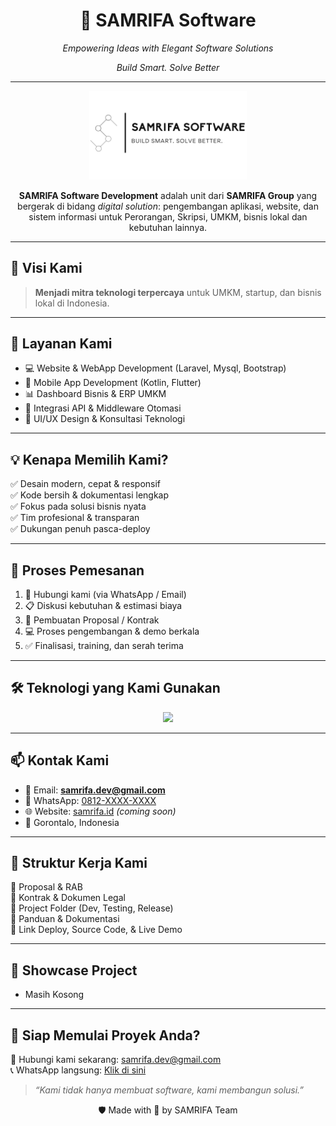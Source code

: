 <h1 align="center">🧠 SAMRIFA Software</h1>
<p align="center"><em>Empowering Ideas with Elegant Software Solutions</em></p>
<p align="center"><em>Build Smart. Solve Better</em></p>

---

<p align="center">
  <img src="software-development-logo-black-1920x1080.png" alt="SAMRIFA Logo" width="50%"/>
</p>

<p align="center">
  <strong>SAMRIFA Software Development</strong> adalah unit dari <strong>SAMRIFA Group</strong> yang bergerak di bidang <em>digital solution</em>: pengembangan aplikasi, website, dan sistem informasi untuk Perorangan, Skripsi, UMKM, bisnis lokal dan kebutuhan lainnya.
</p>

---

## 🎯 Visi Kami

> **Menjadi mitra teknologi terpercaya** untuk UMKM, startup, dan bisnis lokal di Indonesia.

---

## 💼 Layanan Kami

- 💻 Website & WebApp Development (Laravel, Mysql, Bootstrap)
- 📱 Mobile App Development (Kotlin, Flutter)
- 📊 Dashboard Bisnis & ERP UMKM
- 🔌 Integrasi API & Middleware Otomasi
- 🎨 UI/UX Design & Konsultasi Teknologi

---

## 💡 Kenapa Memilih Kami?

✅ Desain modern, cepat & responsif  
✅ Kode bersih & dokumentasi lengkap  
✅ Fokus pada solusi bisnis nyata  
✅ Tim profesional & transparan  
✅ Dukungan penuh pasca-deploy  

---

## 🔄 Proses Pemesanan

1. 💬 Hubungi kami (via WhatsApp / Email)  
2. 📋 Diskusi kebutuhan & estimasi biaya  
3. 📝 Pembuatan Proposal / Kontrak  
4. 💻 Proses pengembangan & demo berkala  
5. ✅ Finalisasi, training, dan serah terima  

---

## 🛠️ Teknologi yang Kami Gunakan

<p align="center">
  <img src="https://skillicons.dev/icons?i=html,css,js,bootstrap,php,laravel,kotlin,flutter,dart,mysql,git,github" />
</p>

---

## 📫 Kontak Kami

- 📧 Email: **samrifa.dev@gmail.com**  
- 📱 WhatsApp: [0812-XXXX-XXXX](https://wa.me/6282154488769)  
- 🌐 Website: [samrifa.id](https://software.samrifa.id) *(coming soon)*  
- 📍 Gorontalo, Indonesia

---

## 📂 Struktur Kerja Kami

📁 Proposal & RAB  
📁 Kontrak & Dokumen Legal  
📁 Project Folder (Dev, Testing, Release)  
📁 Panduan & Dokumentasi  
📁 Link Deploy, Source Code, & Live Demo

---

## 🌟 Showcase Project

- Masih Kosong

---

## 🚀 Siap Memulai Proyek Anda?

📩 Hubungi kami sekarang: [samrifa.dev@gmail.com](mailto:samrifa.dev@gmail.com)  
📞 WhatsApp langsung: [Klik di sini](https://wa.me/62812XXXXXXX)

> <em>“Kami tidak hanya membuat software, kami membangun solusi.”</em>

<p align="center">
  🛡️ Made with 💙 by SAMRIFA Team
</p>
